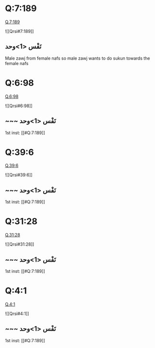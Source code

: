 
# Q:7:189
[Q.7:189](https://quran.com/7:189/tafsirs/ar-tafsir-al-tabari)

![[Qrsi#7:189]]

## نَفْس <1>وحد
Male zawj from female nafs so male zawj wants to do sukun towards the female nafs


# Q:6:98
[Q.6:98](https://quran.com/6:98/tafsirs/ar-tafsir-al-tabari)

![[Qrsi#6:98]]

## ~~~ نَفْس <1>وحد
1st inst: [[#Q:7:189]]


# Q:39:6
[Q.39:6](https://quran.com/39:6/tafsirs/ar-tafsir-al-tabari)

![[Qrsi#39:6]]

## ~~~ نَفْس <1>وحد
1st inst: [[#Q:7:189]]


# Q:31:28
[Q.31:28](https://quran.com/31:28/tafsirs/ar-tafsir-al-tabari)

![[Qrsi#31:28]]

## ~~~ نَفْس <1>وحد
1st inst: [[#Q:7:189]]


# Q:4:1
[Q.4:1](https://quran.com/4:1/tafsirs/ar-tafsir-al-tabari)

![[Qrsi#4:1]]

## ~~~ نَفْس <1>وحد
1st inst: [[#Q:7:189]]

